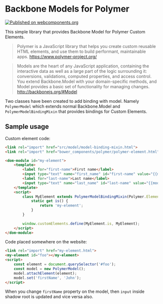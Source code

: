 # Backbone Models for Polymer
[![Published on webcomponents.org](https://img.shields.io/badge/webcomponents.org-published-blue.svg)](https://www.webcomponents.org/element/mikoweb/polymer-backbone)

This simple library that provides Backbone Model for Polymer Custom Elements.

> Polymer is a JavaScript library that helps you create custom reusable HTML elements, and use them to build performant, maintainable apps.
> https://www.polymer-project.org/


> Models are the heart of any JavaScript application, containing the interactive data as well as a large part of the logic surrounding it: conversions, validations, computed properties, and access control. You extend Backbone.Model with your domain-specific methods, and Model provides a basic set of functionality for managing changes. 
http://backbonejs.org/#Model

Two classes have been created to add binding with model. Namely `PolymerModel` which extends normal Backbone.Model and `PolymerModelBindingMixin` that provides bindings for Custom Elements.

## Sample usage

Custom element code:

```html
<link rel="import" href="src/model/model-binding-mixin.html">
<link rel="import" href="bower_components/polymer/polymer-element.html">

<dom-module id="my-element">
    <template>
        <label for="first-name">First name</label>
        <input type="text" name="first_name" id="first-name" value="{{model.firstName::change}}">
        <label for="last-name">Last name</label>
        <input type="text" name="last_name" id="last-name" value="{{model.lastName::change}}">
    </template>
    <script>
        class MyElement extends PolymerModelBindingMixin(Polymer.Element) {
            static get is() {
                return 'my-element';
            }
        }
    
        window.customElements.define(MyElement.is, MyElement);
    </script>
</dom-module>
```

Code placed somewhere on the website:

```html
<link rel="import" href="my-element.html">
<my-element id="foo"></my-element>
<script>
    const element = document.querySelector('#foo');
    const model = new PolymerModel();
    model.attachElement(element);
    model.set('firstName', 'John');
</script>
```

When you change `firstName` property on the model, then `input` inside shadow root is updated and vice versa also.
